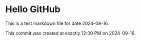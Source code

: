 # Hello GitHub
This is a test markdown file for date 2024-09-16.

This commit was created at exactly 12:00 PM on 2024-09-16.
